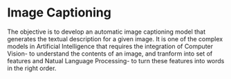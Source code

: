 # Image Captioning
The objective is to develop an automatic image captioning model that generates the textual description for a given image.
It is one of the complex models in Artificial Intelligence that requires the integration of Computer Vision- to understand the contents of an image, and tranform into set of features and Natual Language Processing- to turn these features into words in the right order.
